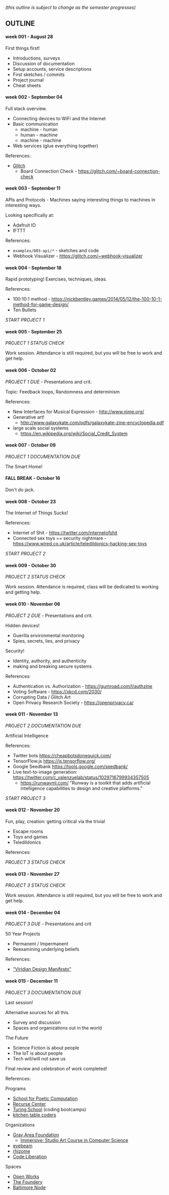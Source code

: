 *(this outline is subject to change as the semester progresses)*

## OUTLINE

#### week 001 - August 28

First things first!

* Introductions, surveys
* Discussion of documentation
* Setup accounts, service descriptions
* First sketches / commits
* Project journal
* Cheat sheets


#### week 002 - September 04

Full stack overview.

* Connecting devices to WiFi and the Internet
* Basic communication
    * machine - human
    * human - machine
    * machine - machine
* Web services (glue everything together)


References:

* [Glitch](https://glitch.com)
    * Board Connection Check - https://glitch.com/~board-connection-check


#### week 003 - September 11

APIs and Protocols - Machines saying interesting things to machines in interesting ways.

Looking specifically at:

* Adafruit IO
* IFTTT

References:

* `examples/003-api/*` - sketches and code
* Webhook Visualizer - https://glitch.com/~webhook-visualizer


#### week 004 - September 18

Rapid prototyping!  Exercises, techniques, ideas.

References:

* 100:10:1 method - https://nickbentley.games/2014/05/12/the-100-10-1-method-for-game-design/
* Ten Bullets

*START PROJECT 1*


#### week 005 - September 25

*PROJECT 1 STATUS CHECK*

Work session. Attendance is still required, but you will be free to work and get help.


#### week 006 - October 02

*PROJECT 1 DUE* - Presentations and crit.

Topic: Feedback loops, Randomness and determinism

References:

* New Interfaces for Musical Expression - http://www.nime.org/
* Generative art!
    * http://www.galaxykate.com/pdfs/galaxykate-zine-encyclopedia.pdf
* large scale social systems
    * https://en.wikipedia.org/wiki/Social_Credit_System


#### week 007 - October 09

*PROJECT 1 DOCUMENTATION DUE*

The Smart Home!


#### **FALL BREAK** - October 16

Don't do jack.


#### week 008 - October 23

The Internet of Things Sucks!

References:

* Internet of Shit - https://twitter.com/internetofshit
* Connected sex toys == security nightmare - https://www.wired.co.uk/article/teledildonics-hacking-sex-toys

*START PROJECT 2*


#### week 009 - October 30

*PROJECT 2 STATUS CHECK*

Work session. Attendance is required, class will be dedicated to working and getting help.


#### week 010 - November 06

*PROJECT 2 DUE* - Presentations and crit.

Hidden devices!

* Guerilla environmental monitoring
* Spies, secrets, lies, and privacy

Security!

* Identity, authority, and authenticity
* making and breaking secure systems

References:

* Authentication vs. Authorization - https://gumroad.com/l/authzine
* Voting Software - https://xkcd.com/2030/
* Corrupting Data / Glitch Art
* Open Privacy Research Society - https://openprivacy.ca/


#### week 011 - November 13

*PROJECT 2 DOCUMENTATION DUE*

Artificial Intelligence

References:

* Twitter bots https://cheapbotsdonequick.com/
* TensorFlow.js https://js.tensorflow.org/
* Google Seedbank https://tools.google.com/seedbank/
* Live text-to-image generation: https://twitter.com/c_valenzuelab/status/1029716799934357505
    * https://runwayml.com/ "Runway is a toolkit that adds artificial intelligence capabilities to design and creative platforms."

*START PROJECT 3*


#### week 012 - November 20

Fun, play, creation: getting critical via the trivial

* Escape rooms
* Toys and games
* Teledildonics

References:

*PROJECT 3 STATUS CHECK*


#### week 013 - November 27

*PROJECT 3 STATUS CHECK*

Work session. Attendance is still required, but you will be free to work and get help.


#### week 014 - December 04

*PROJECT 3 DUE* - Presentations and crit

50 Year Projects

* Permanent / Impermanent
* Reexamining underlying beliefs

References:

* ["Viridian Design Manifesto"](http://www.viridiandesign.org/notes/451-500/the_last_viridian_note.html)


#### week 015 - December 11

*PROJECT 3 DOCUMENTATION DUE*

Last session!

Alternative sources for all this.

* Survey and discussion
* Spaces and organizations out in the world

The Future

* Science Fiction is about people
* The IoT is about people
* Tech will/will not save us

Final review and celebration of work completed!

References:

Programs

* [School for Poetic Computation]()
* [Recurse Center]()
* [Turing School]() (coding bootcamps)
* [kitchen table coders]()

Organizations

* [Gray Area Foundation]()
    * [Immersive: Studio Art Course in Computer Science](https://grayarea.org/creative-development/education/immersive-application/)
* [eyebeam]()
* [rhizome]()
* [Code Liberation](http://codeliberation.org/)

Spaces

* [Open Works]()
* [The Foundery]()
* [Baltimore Node]()


